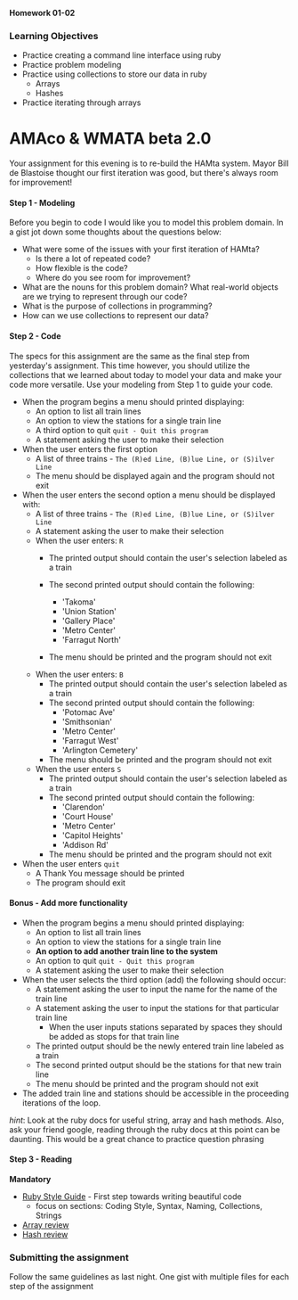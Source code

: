 __Homework 01-02__

### Learning Objectives

- Practice creating a command line interface using ruby
- Practice problem modeling
- Practice using collections to store our data in ruby
  - Arrays
  - Hashes
- Practice iterating through arrays

# AMAco & WMATA beta 2.0

Your assignment for this evening is to re-build the HAMta system. Mayor Bill de Blastoise thought our first iteration was good, but there's always room for improvement!

#### Step 1 - Modeling

Before you begin to code I would like you to model this problem domain.
In a gist jot down some thoughts about the questions below:
- What were some of the issues with your first iteration of HAMta?
  - Is there a lot of repeated code?
  - How flexible is the code?
  - Where do you see room for improvement?
- What are the nouns for this problem domain? What real-world objects are we trying to represent through our code?
- What is the purpose of collections in programming?
- How can we use collections to represent our data?

#### Step 2 - Code

The specs for this assignment are the same as the final step from yesterday's assignment. This time however, you should utilize the collections that we learned about today to model your data and make your code more versatile. Use your modeling from Step 1 to guide your code.

- When the program begins a menu should printed displaying:
  - An option to list all train lines
  - An option to view the stations for a single train line
  - A third option to quit `quit - Quit this program`
  - A statement asking the user to make their selection
- When the user enters the first option
  - A list of three trains - `The (R)ed Line, (B)lue Line, or (S)ilver Line`
  - The menu should be displayed again and the program should not exit
- When the user enters the second option a menu should be displayed with:
  - A list of three trains - `The (R)ed Line, (B)lue Line, or (S)ilver Line`
  - A statement asking the user to make their selection
  - When the user enters: `R`
    - The printed output should contain the user's selection labeled as a train
    - The second printed output should contain the following:
      - 'Takoma'
      - 'Union Station'
      - 'Gallery Place'
      - 'Metro Center'
      - 'Farragut North'

    - The menu should be printed and the program should not exit
  - When the user enters: `B`
    - The printed output should contain the user's selection labeled as a train
    - The second printed output should contain the following:
      - 'Potomac Ave'
      - 'Smithsonian'
      - 'Metro Center'
      - 'Farragut West'
      - 'Arlington Cemetery'
    - The menu should be printed and the program should not exit
  - When the user enters `S`
    - The printed output should contain the user's selection labeled as a train
    - The second printed output should contain the following:
      - 'Clarendon'
      - 'Court House'
      - 'Metro Center'
      - 'Capitol Heights'
      - 'Addison Rd'
    - The menu should be printed and the program should not exit
- When the user enters `quit`
  - A Thank You message should be printed
  - The program should exit

#### Bonus - Add more functionality

- When the program begins a menu should printed displaying:
  - An option to list all train lines
  - An option to view the stations for a single train line
  - **An option to add another train line to the system**
  - An option to quit `quit - Quit this program`
  - A statement asking the user to make their selection
- When the user selects the third option (add) the following should occur:
  - A statement asking the user to input the name for the name of the train line
  - A statement asking the user to input the stations for that particular train line
    - When the user inputs stations separated by spaces they should be added as stops for that train line
  - The printed output should be the newly entered train line labeled as a train
  - The second printed output should be the stations for that new train line
  - The menu should be printed and the program should not exit
- The added train line and stations should be accessible in the proceeding iterations of the loop.


_hint_: Look at the ruby docs for useful string, array and hash methods. Also, ask your friend google, reading through the ruby docs at this point can be daunting. This would be a great chance to practice question phrasing


#### Step 3 - Reading
__Mandatory__
- [Ruby Style Guide](https://github.com/styleguide/ruby) - First step towards writing beautiful code
  - focus on sections: Coding Style, Syntax, Naming, Collections, Strings
- [Array review](http://www.tutorialspoint.com/ruby/ruby_arrays.htm)
- [Hash review](http://www.tutorialspoint.com/ruby/ruby_hashes.htm)


### Submitting the assignment
Follow the same guidelines as last night. One gist with multiple files for each step of the assignment
